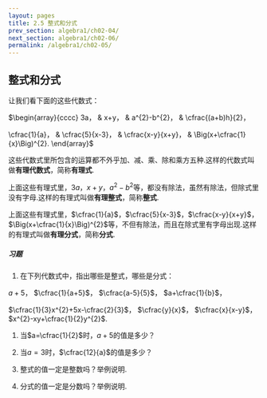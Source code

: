 ```yaml
---
layout: pages
title: 2.5 整式和分式
prev_section: algebra1/ch02-04/
next_section: algebra1/ch02-06/
permalink: /algebra1/ch02-05/
---
```


整式和分式 
-----------

让我们看下面的这些代数式：

$\begin{array}{cccc}
3a， & x+y， & a^{2}-b^{2}， & \cfrac{(a+b)h}{2}，  

\cfrac{1}{a}， & \cfrac{5}{x-3}， & \cfrac{x-y}{x+y}， & \Big(x+\cfrac{1}{x}\Big)^{2}.
\end{array}$

这些代数式里所包含的运算都不外乎加、减、乘、除和乘方五种.这样的代数式叫做**有理代数式**，简称**有理式**.

上面这些有理式里，$3a$，$x+y$，$a^{2}-b^{2}$等，都没有除法，虽然有除法，但除式里没有字母.这样的有理式叫做**有理整式**，简称**整式**.

上面这些有理式里，$\cfrac{1}{a}$，$\cfrac{5}{x-3}$，$\cfrac{x-y}{x+y}$，$\Big(x+\cfrac{1}{x}\Big)^{2}$等，不但有除法，而且在除式里有字母出现.这样的有理式叫做**有理分式**，简称**分式**.



<div class="note">
<h5>习题</h5>
</div>

1.  在下列代数式中，指出哪些是整式，哪些是分式：

$a+5$， $\cfrac{1}{a+5}$， $\cfrac{a-5}{5}$， $a+\cfrac{1}{b}$，

$\cfrac{1}{3}x^{2}+5x-\cfrac{2}{3}$， $\cfrac{y}{x}$， $\cfrac{x}{x-y}$， $x^{2}-xy+\cfrac{1}{2}y^{2}$.

1.  当$a=\cfrac{1}{2}$时，$a+5$的值是多少？

2.  当$a=3$时，$\cfrac{12}{a}$的值是多少？

3.  整式的值一定是整数吗？举例说明.

4.  分式的值一定是分数吗？举例说明.



